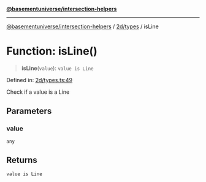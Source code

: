[**@basementuniverse/intersection-helpers**](../../../README.md)

***

[@basementuniverse/intersection-helpers](../../../README.md) / [2d/types](../README.md) / isLine

# Function: isLine()

> **isLine**(`value`): `value is Line`

Defined in: [2d/types.ts:49](https://github.com/basementuniverse/intersection-helpers/blob/98a1762f467a7b92d986d7a09e3582c961f718d2/src/2d/types.ts#L49)

Check if a value is a Line

## Parameters

### value

`any`

## Returns

`value is Line`
